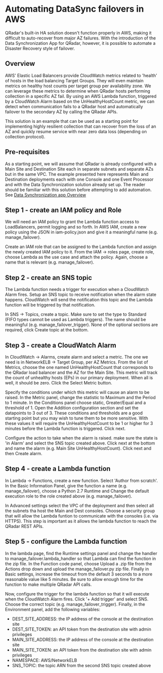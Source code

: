 # Automating DataSync failovers in AWS
QRadar's built-in HA solution doesn't function properly in AWS, making it difficult to auto-recover from major AZ failures. With the introduction of the Data Synchronization App for QRadar, however, it is possible to automate a Disaster Recovery style of failover. 
## Overview
AWS' Elastic Load Balancers provide CloudWatch metrics related to 'health' of hosts in the load balancing Target Groups. They will even maintain metrics on healthy host counts per target group per availability zone. We can leverage these metrics to determine when QRadar hosts performing collection in a specific AZ fail.  By using an AWS Lambda function, triggered by a CloudWatch Alarm based on the UnHealthyHostCount metric, we can detect when communication fails to a QRadar host and automatically failover to the secondary AZ by calling the QRadar APIs.

This solution is an example that can be used as a starting point for implementing highly resilient collection that can recover from the loss of an AZ and quickly resume service with near zero data loss (depending on collection protocol).
## Pre-requisites
As a starting point, we will assume that QRadar is already configured with a Main Site and Destination Site each in separate subnets and separate AZs but in the same VPC.  The example presented here represents Main and Destination deployments each with one Console and one Event Processor and with the Data Synchronization solution already set up. The reader should be familiar with this solution before attempting to add automation. See [Data Synchronization app Overview](https://www.ibm.com/support/knowledgecenter/SS42VS_SHR/com.ibm.dsapp.doc/c_Qapps_DS_intro.html)
## Step 1 - create an IAM policy and Role
We will need an IAM policy to grant the Lambda function access to LoadBalancers, permit logging and so forth. In AWS IAM, create a new policy using the JSON in iam-policy.json and give it a meaningful name (e.g. manage_failover).

Create an IAM role that can be assigned to the Lambda function and assign the newly created IAM policy to it. From the IAM -> roles page, create role, choose Lambda as the use case and attach the policy. Again, choose a name that is relevant (e.g. manage_failover).
## Step 2 - create an SNS topic
The Lambda function needs a trigger for execution when a CloudWatch Alarm fires. Setup an SNS topic to receive notification when the alarm state happens. CloudWatch will send the notification this topic and the Lambda function will be triggered by that notification.

In SNS -> Topics, create a topic. Make sure to set the type to Standard (FIFO types cannot be used as Lambda triggers). The name should be meaningful (e.g. manage_failover_trigger). None of the optional sections are required, click Create topic at the bottom.
## Step 3 - create a CloudWatch Alarm
In CloudWatch -> Alarms, create alarm and select a metric. The one we need is in NetworkELB -> Target Group, per AZ Metrics. From the list of Metrics, choose the one named UnHealthyHostCount that corresponds to the QRadar load balancer and the AZ for the Main Site. This metric will track the count of unhealthy hosts (EPs) in our primary deployment. When all is well, it should be zero. Click the Select Metric button.

Specify the conditions under which this metric will cause an alarm to be raised. In the Metric panel, change the statistic to Maximum and the Period to 1 minute. In the Conditions panel choose static, Greater/Equal and a threshold of 1. Open the Addition configuration section and set the datapoints to 3 out of 3. These conditions and thresholds are a good starting point but you may wish to tune them to be more sensitive. With these values it will require the UnHealthyHostCount to be 1 or higher for 3 minutes before the Lambda function is triggered. Click next.

Configure the action to take when the alarm is raised. make sure the state is 'in Alarm' and select the SNS topic created above. Click next at the bottom and name the alarm (e.g. Main Site UnHealthyHostCount). Click next and then Create alarm.
## Step 4 - create a Lambda function
In Lambda -> Functions, create a new function. Select 'Author from scratch'. In the Basic Information Panel, give the function a name (e.g. manage_failover), choose a Python 2.7 Runtime and Change the default execution role to the role created above (e.g. manage_failover).

In Advanced settings select the VPC of the deployment and then select all the subnets tha host the Main and Dest consoles. Choose a security group that will allow the Lambda funtion to communicate with the consoles (i.e. via HTTPS). This step is important as it allows the lambda function to reach the QRadar REST APIs.
## Step 5 - configure the Lambda function
In the lambda page, find the Runtime settings panel and change the handler to manage_failover.lambda_handler so that Lambda can find the function in the zip file. In the Function code panel, choose Upload a .zip file from the Actions drop down and upload the manage_failover.py zip file. Finally in Basic settings, increase the timeout from the default 3 seconds to a more reasonable value like 5 minutes.  Be sure to allow enough time for the function to make multiple QRadar API calls.

Now, configure the trigger for the lambda function so that it will execute when the CloudWatch Alarm fires. Click '+ Add trigger' and select SNS. Choose the correct topic (e.g. manage_failover_trigger). Finally, in the Environment panel, add the following variables:
* DEST_SITE_ADDRESS: the IP address of the console at the destination site
* DEST_SITE_TOKEN: an API token from the destination site with admin privileges
* MAIN_SITE_ADDRESS: the IP address of the console at the destination site
* MAIN_SITE_TOKEN: an API token from the destination site with admin privileges
* NAMESPACE: AWS/NetworkELB
* SNS_TOPIC: the topic ARN from the second SNS topic created above


